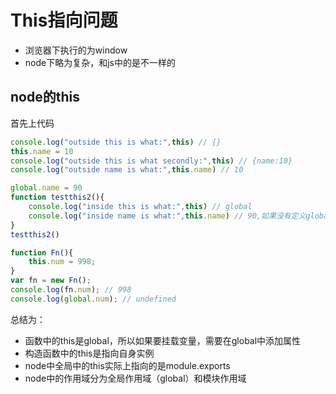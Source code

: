 # This指向问题

- 浏览器下执行的为window
- node下略为复杂，和js中的是不一样的

## node的this

首先上代码

```javascript
console.log("outside this is what:",this) // {}
this.name = 10
console.log("outside this is what secondly:",this) // {name:10}
console.log("outside name is what:",this.name) // 10

global.name = 90
function testthis2(){
	console.log("inside this is what:",this) // global
	console.log("inside name is what:",this.name) // 90,如果没有定义global.name = 90，则输出为undefined	
}
testthis2()

function Fn(){
    this.num = 998;
}
var fn = new Fn();
console.log(fn.num); // 998
console.log(global.num); // undefined
```

总结为：

- 函数中的this是global，所以如果要挂载变量，需要在global中添加属性
- 构造函数中的this是指向自身实例
- node中全局中的this实际上指向的是module.exports
- node中的作用域分为全局作用域（global）和模块作用域